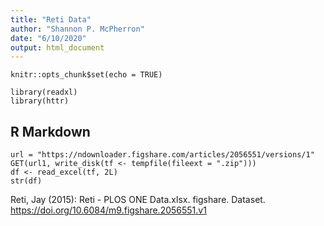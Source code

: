 ```yaml
---
title: "Reti Data"
author: "Shannon P. McPherron"
date: "6/10/2020"
output: html_document
---
```


```{r setup, include=FALSE}
knitr::opts_chunk$set(echo = TRUE)

library(readxl)
library(httr)

```

## R Markdown


```{r read_data}
url = "https://ndownloader.figshare.com/articles/2056551/versions/1"
GET(url1, write_disk(tf <- tempfile(fileext = ".zip")))
df <- read_excel(tf, 2L)
str(df)

```


Reti, Jay (2015): Reti - PLOS ONE Data.xlsx. figshare. Dataset. https://doi.org/10.6084/m9.figshare.2056551.v1